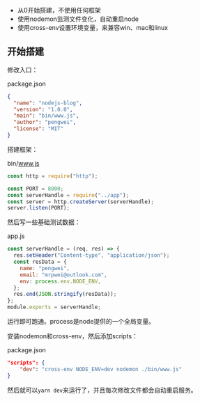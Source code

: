 
- 从0开始搭建，不使用任何框架
- 使用nodemon监测文件变化，自动重启node
- 使用cross-env设置环境变量，来兼容win、mac和linux

## 开始搭建

修改入口：

package.json
```json
{
  "name": "nodejs-blog",
  "version": "1.0.0",
  "main": "bin/www.js",
  "author": "pengwei",
  "license": "MIT"
}
```

搭建框架：

bin/www.js
```js
const http = require("http");

const PORT = 8000;
const serverHandle = require("../app");
const server = http.createServer(serverHandle);
server.listen(PORT);
```

然后写一些基础测试数据：

app.js
```js
const serverHandle = (req, res) => {
  res.setHeader("Content-type", "application/json");
  const resData = {
    name: "pengwei",
    email: "mrpwei@outlook.com",
    env: process.env.NODE_ENV,
  };
  res.end(JSON.stringify(resData));
};
module.exports = serverHandle;
```

运行即可跑通。process是node提供的一个全局变量。

安装nodemon和cross-env，然后添加scripts：

package.json

```json
"scripts": {
    "dev": "cross-env NODE_ENV=dev nodemon ./bin/www.js"
}
```

然后就可以`yarn dev`来运行了，并且每次修改文件都会自动重启服务。